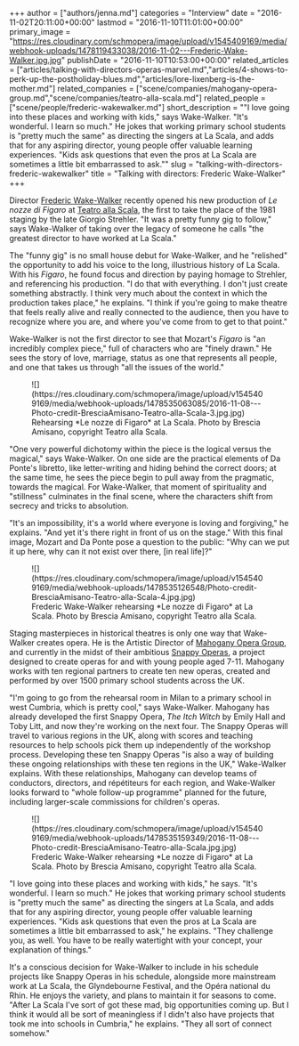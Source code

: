 +++
author = ["authors/jenna.md"]
categories = "Interview"
date = "2016-11-02T20:11:00+00:00"
lastmod = "2016-11-10T11:01:00+00:00"
primary_image = "https://res.cloudinary.com/schmopera/image/upload/v1545409169/media/webhook-uploads/1478119433038/2016-11-02---Frederic-Wake-Walker.jpg.jpg"
publishDate = "2016-11-10T10:53:00+00:00"
related_articles = ["articles/talking-with-directors-operas-marvel.md","articles/4-shows-to-perk-up-the-postholiday-blues.md","articles/lore-lixenberg-is-the-mother.md"]
related_companies = ["scene/companies/mahogany-opera-group.md","scene/companies/teatro-alla-scala.md"]
related_people = ["scene/people/frederic-wakewalker.md"]
short_description = "&quot;I love going into these places and working with kids,&quot; says Wake-Walker. &quot;It&#039;s wonderful. I learn so much.&quot; He jokes that working primary school students is &quot;pretty much the same&quot; as directing the singers at La Scala, and adds that for any aspiring director, young people offer valuable learning experiences. &quot;Kids ask questions that even the pros at La Scala are sometimes a little bit embarrassed to ask.&quot;"
slug = "talking-with-directors-frederic-wakewalker"
title = "Talking with directors: Frederic Wake-Walker"
+++

Director [Frederic Wake-Walker](/scene/people/frederic-wake-walker/) recently opened his new production of *Le nozze di Figaro* at [Teatro alla Scala](/scene/companies/teatro-alla-scala/), the first to take the place of the 1981 staging by the late Giorgio Strehler. "It was a pretty funny gig to follow," says Wake-Walker of taking over the legacy of someone he calls "the greatest director to have worked at La Scala." 

The "funny gig" is no small house debut for Wake-Walker, and he "relished" the opportunity to add his voice to the long, illustrious history of La Scala. With his *Figaro*, he found focus and direction by paying homage to Strehler, and referencing his production. "I do that with everything. I don't just create something abstractly. I think very much about the context in which the production takes place," he explains. "I think if you're going to make theatre that feels really alive and really connected to the audience, then you have to recognize where you are, and where you've come from to get to that point."

Wake-Walker is not the first director to see that Mozart's *Figaro* is "an incredibly complex piece," full of characters who are "finely drawn." He sees the story of love, marriage, status as one that represents all people, and one that takes us through "all the issues of the world." 

<figure data-type="image">
![](https://res.cloudinary.com/schmopera/image/upload/v1545409169/media/webhook-uploads/1478535063085/2016-11-08---Photo-credit-BresciaAmisano-Teatro-alla-Scala-3.jpg.jpg)
<figcaption>Rehearsing *Le nozze di Figaro* at La Scala. Photo by Brescia Amisano, copyright Teatro alla Scala.</figcaption>
</figure>

"One very powerful dichotomy within the piece is the logical versus the magical," says Wake-Walker. On one side are the practical elements of Da Ponte's libretto, like letter-writing and hiding behind the correct doors; at the same time, he sees the piece begin to pull away from the pragmatic, towards the magical. For Wake-Walker, that moment of spirituality and "stillness" culminates in the final scene, where the characters shift from secrecy and tricks to absolution.

"It's an impossibility, it's a world where everyone is loving and forgiving," he explains. "And yet it's there right in front of us on the stage." With this final image, Mozart and Da Ponte pose a question to the public: "Why can we put it up here, why can it not exist over there, [in real life]?"

<figure data-type="image">
![](https://res.cloudinary.com/schmopera/image/upload/v1545409169/media/webhook-uploads/1478535126548/Photo-credit-BresciaAmisano-Teatro-alla-Scala-4.jpg.jpg)
<figcaption>Frederic Wake-Walker rehearsing *Le nozze di Figaro* at La Scala. Photo by Brescia Amisano, copyright Teatro alla Scala.</figcaption>
</figure>

Staging masterpieces in historical theatres is only one way that Wake-Walker creates opera. He is the Artistic Director of [Mahogany Opera Group](/scene/companies/mahogany-opera-group/), and currently in the midst of their ambitious [Snappy Operas](/great-ideas-snappy-operas/), a project designed to create operas for and with young people aged 7-11. Mahogany works with ten regional partners to create ten new operas, created and performed by over 1500 primary school students across the UK.

"I'm going to go from the rehearsal room in Milan to a primary school in west Cumbria, which is pretty cool," says Wake-Walker. Mahogany has already developed the first Snappy Opera, *The Itch Witch* by Emily Hall and Toby Litt, and now they're working on the next four. The Snappy Operas will travel to various regions in the UK, along with scores and teaching resources to help schools pick them up independently of the workshop process. Developing these ten Snappy Operas "is also a way of building these ongoing relationships with these ten regions in the UK," Wake-Walker explains. With these relationships, Mahogany can develop teams of conductors, directors, and répétiteurs for each region, and Wake-Walker looks forward to "whole follow-up programme" planned for the future, including larger-scale commissions for children's operas.

<figure data-type="image">
![](https://res.cloudinary.com/schmopera/image/upload/v1545409169/media/webhook-uploads/1478535159349/2016-11-08---Photo-credit-BresciaAmisano-Teatro-alla-Scala.jpg.jpg)
<figcaption>Frederic Wake-Walker rehearsing *Le nozze di Figaro* at La Scala. Photo by Brescia Amisano, copyright Teatro alla Scala.</figcaption>
</figure>

"I love going into these places and working with kids," he says. "It's wonderful. I learn so much." He jokes that working primary school students is "pretty much the same" as directing the singers at La Scala, and adds that for any aspiring director, young people offer valuable learning experiences. "Kids ask questions that even the pros at La Scala are sometimes a little bit embarrassed to ask," he explains. "They challenge you, as well. You have to be really watertight with your concept, your explanation of things."

It's a conscious decision for Wake-Walker to include in his schedule projects like Snappy Operas in his schedule, alongside more mainstream work at La Scala, the Glyndebourne Festival, and the Opéra national du Rhin. He enjoys the variety, and plans to maintain it for seasons to come. "After La Scala I've sort of got these mad, big opportunities coming up. But I think it would all be sort of meaningless if I didn't also have projects that took me into schools in Cumbria," he explains. "They all sort of connect somehow."
